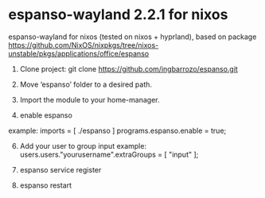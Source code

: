 # espanso-wayland 2.2.1 for nixos 
espanso-wayland for nixos (tested on nixos + hyprland), based on package https://github.com/NixOS/nixpkgs/tree/nixos-unstable/pkgs/applications/office/espanso

1. Clone project: git clone https://github.com/ingbarrozo/espanso.git

2. Move ‘espanso’ folder to a desired path.

3. Import the module to your home-manager.

4. enable espanso 

  example:
    imports = [
      ./espanso
    ]
    programs.espanso.enable = true;

6. Add your user to group input
   example:
   users.users."yourusername".extraGroups = [ "input" ];

7. espanso service register

8. espanso restart
